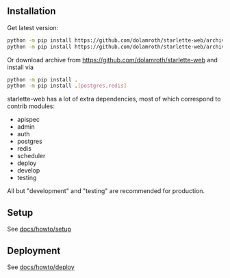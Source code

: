 ## Installation

Get latest version:

```bash
python -m pip install https://github.com/dolamroth/starlette-web/archive/refs/heads/main.zip#egg=starlette_web
python -m pip install https://github.com/dolamroth/starlette-web/archive/refs/heads/main.zip#egg=starlette_web[postgres,redis]
```

Or download archive from https://github.com/dolamroth/starlette-web and install via

```bash
python -m pip install .
python -m pip install .[postgres,redis]
```

starlette-web has a lot of extra dependencies, most of which correspond to contrib modules:
- apispec
- admin
- auth
- postgres
- redis
- scheduler
- deploy
- develop
- testing

All but "development" and "testing" are recommended for production.

## Setup

See [docs/howto/setup](./setup/README.md)

## Deployment

See [docs/howto/deploy](./deploy/README.md)
